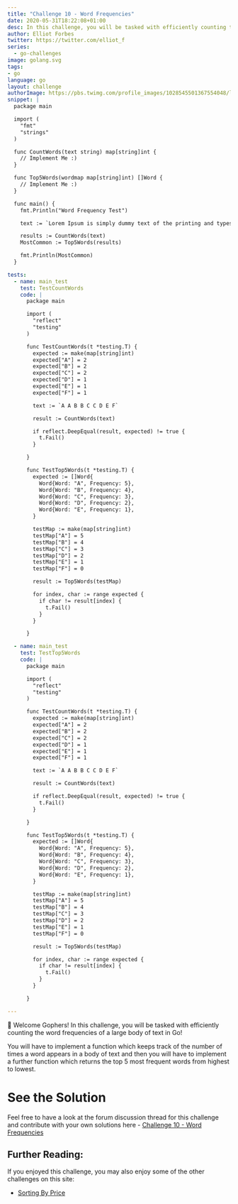 ```yaml
---
title: "Challenge 10 - Word Frequencies"
date: 2020-05-31T18:22:08+01:00
desc: In this challenge, you will be tasked with efficiently counting the frequencies of words in Go!
author: Elliot Forbes
twitter: https://twitter.com/elliot_f
series: 
  - go-challenges
image: golang.svg 
tags:
- go
language: go
layout: challenge
authorImage: https://pbs.twimg.com/profile_images/1028545501367554048/lzr43cQv_400x400.jpg
snippet: |
  package main

  import (
    "fmt"
    "strings"
  )

  func CountWords(text string) map[string]int {
    // Implement Me :)
  }

  func Top5Words(wordmap map[string]int) []Word {
    // Implement Me :)
  }

  func main() {
    fmt.Println("Word Frequency Test")

    text := `Lorem Ipsum is simply dummy text of the printing and typesetting industry. Lorem Ipsum has been the industry's standard dummy text ever since the 1500s, when an unknown printer took a galley of type and scrambled it to make a type specimen book. It has survived not only five centuries, but also the leap into electronic typesetting, remaining essentially unchanged. It was popularised in the 1960s with the release of Letraset sheets containing Lorem Ipsum passages, and more recently with desktop publishing software like Aldus PageMaker including versions of Lorem Ipsum.`

    results := CountWords(text)
    MostCommon := Top5Words(results)

    fmt.Println(MostCommon)
  }

tests:
  - name: main_test
    test: TestCountWords
    code: |
      package main

      import (
        "reflect"
        "testing"
      )

      func TestCountWords(t *testing.T) {
        expected := make(map[string]int)
        expected["A"] = 2
        expected["B"] = 2
        expected["C"] = 2
        expected["D"] = 1
        expected["E"] = 1
        expected["F"] = 1

        text := `A A B B C C D E F`

        result := CountWords(text)

        if reflect.DeepEqual(result, expected) != true {
          t.Fail()
        }

      }

      func TestTop5Words(t *testing.T) {
        expected := []Word{
          Word{Word: "A", Frequency: 5},
          Word{Word: "B", Frequency: 4},
          Word{Word: "C", Frequency: 3},
          Word{Word: "D", Frequency: 2},
          Word{Word: "E", Frequency: 1},
        }

        testMap := make(map[string]int)
        testMap["A"] = 5
        testMap["B"] = 4
        testMap["C"] = 3
        testMap["D"] = 2
        testMap["E"] = 1
        testMap["F"] = 0

        result := Top5Words(testMap)

        for index, char := range expected {
          if char != result[index] {
            t.Fail()
          }
        }

      }

  - name: main_test
    test: TestTop5Words
    code: |
      package main

      import (
        "reflect"
        "testing"
      )

      func TestCountWords(t *testing.T) {
        expected := make(map[string]int)
        expected["A"] = 2
        expected["B"] = 2
        expected["C"] = 2
        expected["D"] = 1
        expected["E"] = 1
        expected["F"] = 1

        text := `A A B B C C D E F`

        result := CountWords(text)

        if reflect.DeepEqual(result, expected) != true {
          t.Fail()
        }

      }

      func TestTop5Words(t *testing.T) {
        expected := []Word{
          Word{Word: "A", Frequency: 5},
          Word{Word: "B", Frequency: 4},
          Word{Word: "C", Frequency: 3},
          Word{Word: "D", Frequency: 2},
          Word{Word: "E", Frequency: 1},
        }

        testMap := make(map[string]int)
        testMap["A"] = 5
        testMap["B"] = 4
        testMap["C"] = 3
        testMap["D"] = 2
        testMap["E"] = 1
        testMap["F"] = 0

        result := Top5Words(testMap)

        for index, char := range expected {
          if char != result[index] {
            t.Fail()
          }
        }

      }

---
```


👋 Welcome Gophers! In this challenge, you will be tasked with efficiently counting the word frequencies of a large body of text in Go!

You will have to implement a function which keeps track of the number of times a word appears in a body of text and then you will have to implement a further function which returns the top 5 most frequent words from highest to lowest.


<Quiz question="We can rely on the ordering of maps to store a list of the top 5 words, true or false?" answer="False, you will have to rely on another data structure in order to return a list of the top 5 sorted words" correct="A" A="True" B="False" />

# See the Solution

Feel free to have a look at the forum discussion thread for this challenge and contribute with your own solutions here - [Challenge 10 - Word Frequencies](https://discuss.tutorialedge.net/t/challenge-10-word-frequencies/29) 

## Further Reading:

If you enjoyed this challenge, you may also enjoy some of the other challenges on this site:

* [Sorting By Price](/challenges/go/sort-by-price/)
